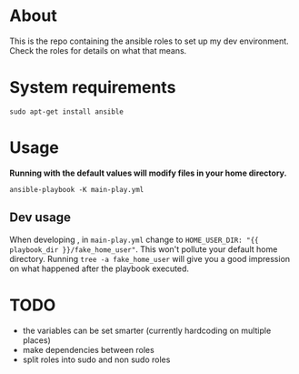 # About

This is the repo containing the ansible roles to set up my dev environment.
Check the roles for details on what that means.

# System requirements

```
sudo apt-get install ansible
```

# Usage

**Running with the default values will modify files in your home directory.**

```
ansible-playbook -K main-play.yml
```


## Dev usage

When developing , in `main-play.yml` change to `HOME_USER_DIR: "{{ playbook_dir }}/fake_home_user"`.
This won't pollute your default home directory.
Running `tree -a fake_home_user` will give you a good impression on what happened after the playbook executed.



# TODO

* the variables can be set smarter (currently hardcoding on multiple places)
* make dependencies between roles 
* split roles into sudo and non sudo roles
